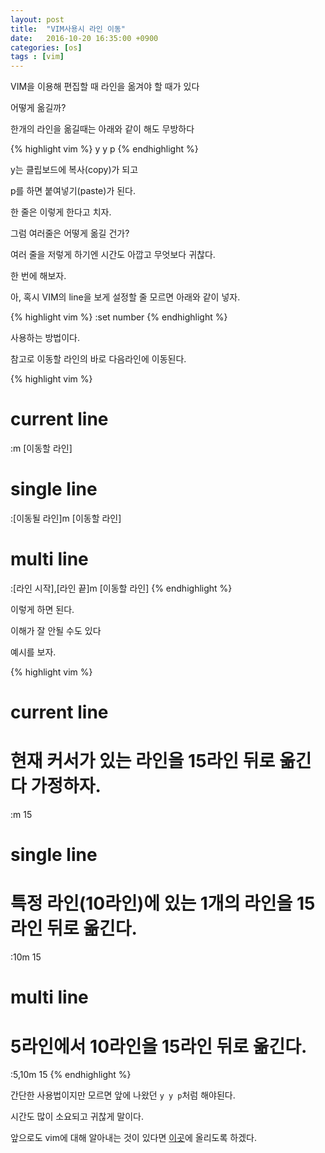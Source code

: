 ```yaml
---
layout: post
title:  "VIM사용시 라인 이동"
date:   2016-10-20 16:35:00 +0900
categories: [os]
tags : [vim]
---
```

VIM을 이용해 편집할 때 라인을 옮겨야 할 때가 있다

어떻게 옮길까?

<!--more-->

한개의 라인을 옮길때는 아래와 같이 해도 무방하다

{% highlight vim %}
 y
 y
 p
{% endhighlight %}

y는 클립보드에 복사(copy)가 되고

p를 하면 붙여넣기(paste)가 된다.

한 줄은 이렇게 한다고 치자.

그럼 여러줄은 어떻게 옮길 건가?

여러 줄을 저렇게 하기엔 시간도 아깝고 무엇보다 귀찮다.

한 번에 해보자.

아, 혹시 VIM의 line을 보게 설정할 줄 모르면 아래와 같이 넣자.

{% highlight vim %}
  :set number
{% endhighlight %}

사용하는 방법이다.

참고로 이동할 라인의 바로 다음라인에 이동된다.

{% highlight vim %}
 # current line
 :m [이동할 라인]

 # single line
 :[이동될 라인]m [이동할 라인]

 # multi line
 :[라인 시작],[라인 끝]m [이동할 라인]
{% endhighlight %}

이렇게 하면 된다.

이해가 잘 안될 수도 있다

예시를 보자.

{% highlight vim %}
 # current line
 # 현재 커서가 있는 라인을 15라인 뒤로 옮긴다 가정하자.
 :m 15

 # single line
 # 특정 라인(10라인)에 있는 1개의 라인을 15라인 뒤로 옮긴다.
 :10m 15

 # multi line
 # 5라인에서 10라인을 15라인 뒤로 옮긴다.
 :5,10m 15
{% endhighlight %}

간단한 사용법이지만 모르면 앞에 나왔던 `y y p`처럼 해야된다.

시간도 많이 소요되고 귀찮게 말이다.

앞으로도 vim에 대해 알아내는 것이 있다면 [이곳](/tags/vim)에 올리도록 하겠다.
